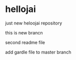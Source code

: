 # hellojai
just new heloojai repository 

this is new brancn


second readme file


add gardle file to master branch

